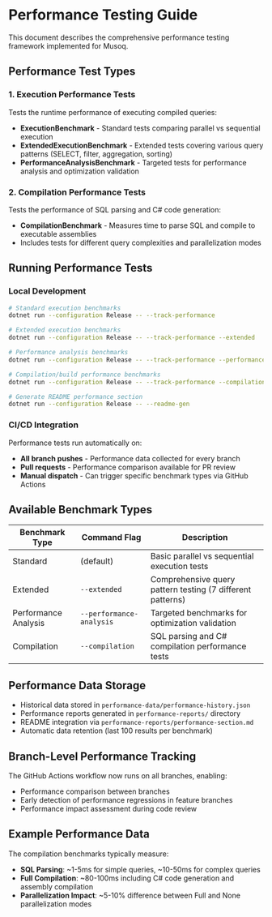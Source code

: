 # Performance Testing Guide

This document describes the comprehensive performance testing framework implemented for Musoq.

## Performance Test Types

### 1. Execution Performance Tests
Tests the runtime performance of executing compiled queries:
- **ExecutionBenchmark** - Standard tests comparing parallel vs sequential execution
- **ExtendedExecutionBenchmark** - Extended tests covering various query patterns (SELECT, filter, aggregation, sorting)
- **PerformanceAnalysisBenchmark** - Targeted tests for performance analysis and optimization validation

### 2. Compilation Performance Tests  
Tests the performance of SQL parsing and C# code generation:
- **CompilationBenchmark** - Measures time to parse SQL and compile to executable assemblies
- Includes tests for different query complexities and parallelization modes

## Running Performance Tests

### Local Development
```bash
# Standard execution benchmarks
dotnet run --configuration Release -- --track-performance

# Extended execution benchmarks  
dotnet run --configuration Release -- --track-performance --extended

# Performance analysis benchmarks
dotnet run --configuration Release -- --track-performance --performance-analysis

# Compilation/build performance benchmarks
dotnet run --configuration Release -- --track-performance --compilation

# Generate README performance section
dotnet run --configuration Release -- --readme-gen
```

### CI/CD Integration
Performance tests run automatically on:
- **All branch pushes** - Performance data collected for every branch
- **Pull requests** - Performance comparison available for PR review
- **Manual dispatch** - Can trigger specific benchmark types via GitHub Actions

## Available Benchmark Types

| Benchmark Type | Command Flag | Description |
|---------------|--------------|-------------|
| Standard | (default) | Basic parallel vs sequential execution tests |
| Extended | `--extended` | Comprehensive query pattern testing (7 different patterns) |
| Performance Analysis | `--performance-analysis` | Targeted benchmarks for optimization validation |
| Compilation | `--compilation` | SQL parsing and C# compilation performance tests |

## Performance Data Storage
- Historical data stored in `performance-data/performance-history.json`
- Performance reports generated in `performance-reports/` directory  
- README integration via `performance-reports/performance-section.md`
- Automatic data retention (last 100 results per benchmark)

## Branch-Level Performance Tracking
The GitHub Actions workflow now runs on all branches, enabling:
- Performance comparison between branches
- Early detection of performance regressions in feature branches
- Performance impact assessment during code review

## Example Performance Data
The compilation benchmarks typically measure:
- **SQL Parsing**: ~1-5ms for simple queries, ~10-50ms for complex queries
- **Full Compilation**: ~80-100ms including C# code generation and assembly compilation
- **Parallelization Impact**: ~5-10% difference between Full and None parallelization modes